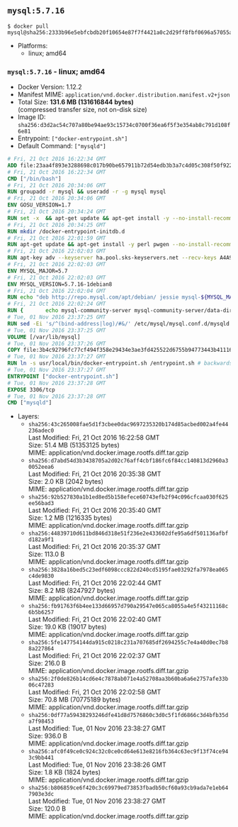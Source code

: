 ## `mysql:5.7.16`

```console
$ docker pull mysql@sha256:2333b96e5ebfcbdb20f10654e87f7f4421a0c2d29ff8fbf0696a57055ae1ce7f
```

-	Platforms:
	-	linux; amd64

### `mysql:5.7.16` - linux; amd64

-	Docker Version: 1.12.2
-	Manifest MIME: `application/vnd.docker.distribution.manifest.v2+json`
-	Total Size: **131.6 MB (131616844 bytes)**  
	(compressed transfer size, not on-disk size)
-	Image ID: `sha256:d3d2ac54c707a80be94ae93c15734c0700f36ea6f5f3e354ab8c791d108f6e81`
-	Entrypoint: `["docker-entrypoint.sh"]`
-	Default Command: `["mysqld"]`

```dockerfile
# Fri, 21 Oct 2016 16:22:34 GMT
ADD file:23aa4f893e3288698c017b90be657911b72d54edb3b3a7c4d05c308f50f9228f in / 
# Fri, 21 Oct 2016 16:22:34 GMT
CMD ["/bin/bash"]
# Fri, 21 Oct 2016 20:34:06 GMT
RUN groupadd -r mysql && useradd -r -g mysql mysql
# Fri, 21 Oct 2016 20:34:06 GMT
ENV GOSU_VERSION=1.7
# Fri, 21 Oct 2016 20:34:24 GMT
RUN set -x 	&& apt-get update && apt-get install -y --no-install-recommends ca-certificates wget && rm -rf /var/lib/apt/lists/* 	&& wget -O /usr/local/bin/gosu "https://github.com/tianon/gosu/releases/download/$GOSU_VERSION/gosu-$(dpkg --print-architecture)" 	&& wget -O /usr/local/bin/gosu.asc "https://github.com/tianon/gosu/releases/download/$GOSU_VERSION/gosu-$(dpkg --print-architecture).asc" 	&& export GNUPGHOME="$(mktemp -d)" 	&& gpg --keyserver ha.pool.sks-keyservers.net --recv-keys B42F6819007F00F88E364FD4036A9C25BF357DD4 	&& gpg --batch --verify /usr/local/bin/gosu.asc /usr/local/bin/gosu 	&& rm -r "$GNUPGHOME" /usr/local/bin/gosu.asc 	&& chmod +x /usr/local/bin/gosu 	&& gosu nobody true 	&& apt-get purge -y --auto-remove ca-certificates wget
# Fri, 21 Oct 2016 20:34:25 GMT
RUN mkdir /docker-entrypoint-initdb.d
# Fri, 21 Oct 2016 22:01:59 GMT
RUN apt-get update && apt-get install -y perl pwgen --no-install-recommends && rm -rf /var/lib/apt/lists/*
# Fri, 21 Oct 2016 22:02:03 GMT
RUN apt-key adv --keyserver ha.pool.sks-keyservers.net --recv-keys A4A9406876FCBD3C456770C88C718D3B5072E1F5
# Fri, 21 Oct 2016 22:02:03 GMT
ENV MYSQL_MAJOR=5.7
# Fri, 21 Oct 2016 22:02:03 GMT
ENV MYSQL_VERSION=5.7.16-1debian8
# Fri, 21 Oct 2016 22:02:04 GMT
RUN echo "deb http://repo.mysql.com/apt/debian/ jessie mysql-${MYSQL_MAJOR}" > /etc/apt/sources.list.d/mysql.list
# Fri, 21 Oct 2016 22:02:24 GMT
RUN { 		echo mysql-community-server mysql-community-server/data-dir select ''; 		echo mysql-community-server mysql-community-server/root-pass password ''; 		echo mysql-community-server mysql-community-server/re-root-pass password ''; 		echo mysql-community-server mysql-community-server/remove-test-db select false; 	} | debconf-set-selections 	&& apt-get update && apt-get install -y mysql-server="${MYSQL_VERSION}" && rm -rf /var/lib/apt/lists/* 	&& rm -rf /var/lib/mysql && mkdir -p /var/lib/mysql /var/run/mysqld 	&& chown -R mysql:mysql /var/lib/mysql /var/run/mysqld 	&& chmod 777 /var/run/mysqld
# Tue, 01 Nov 2016 23:37:25 GMT
RUN sed -Ei 's/^(bind-address|log)/#&/' /etc/mysql/mysql.conf.d/mysqld.cnf 	&& echo '[mysqld]\nskip-host-cache\nskip-name-resolve' > /etc/mysql/conf.d/docker.cnf
# Tue, 01 Nov 2016 23:37:25 GMT
VOLUME [/var/lib/mysql]
# Tue, 01 Nov 2016 23:37:26 GMT
COPY file:3b4c92796fc77cf494f358e29434e3ae3fd425522d6755b94773443b411169f6 in /usr/local/bin/ 
# Tue, 01 Nov 2016 23:37:27 GMT
RUN ln -s usr/local/bin/docker-entrypoint.sh /entrypoint.sh # backwards compat
# Tue, 01 Nov 2016 23:37:27 GMT
ENTRYPOINT ["docker-entrypoint.sh"]
# Tue, 01 Nov 2016 23:37:28 GMT
EXPOSE 3306/tcp
# Tue, 01 Nov 2016 23:37:28 GMT
CMD ["mysqld"]
```

-	Layers:
	-	`sha256:43c265008fae5d1f3cbee0dac9697235320b174d85acbed002a4fe44236adec0`  
		Last Modified: Fri, 21 Oct 2016 16:22:58 GMT  
		Size: 51.4 MB (51353125 bytes)  
		MIME: application/vnd.docker.image.rootfs.diff.tar.gzip
	-	`sha256:d7abd54d3b3438705a2d02c76aff4cbf186fc6f84cc140813d2960a30052eea6`  
		Last Modified: Fri, 21 Oct 2016 20:35:38 GMT  
		Size: 2.0 KB (2042 bytes)  
		MIME: application/vnd.docker.image.rootfs.diff.tar.gzip
	-	`sha256:92b527830a1b1ed8ed5b158efece60743efb2f94c096cfcaa030f625ee56bad3`  
		Last Modified: Fri, 21 Oct 2016 20:35:40 GMT  
		Size: 1.2 MB (1216335 bytes)  
		MIME: application/vnd.docker.image.rootfs.diff.tar.gzip
	-	`sha256:44839710d611bd846d318e51f236e2e433602dfe95a6df501136afbfd182a9f1`  
		Last Modified: Fri, 21 Oct 2016 20:35:37 GMT  
		Size: 113.0 B  
		MIME: application/vnd.docker.image.rootfs.diff.tar.gzip
	-	`sha256:3828a16bed5c23edf6098ccc822d240cd5195fae03292fa7978ea065c4de9830`  
		Last Modified: Fri, 21 Oct 2016 22:02:44 GMT  
		Size: 8.2 MB (8247927 bytes)  
		MIME: application/vnd.docker.image.rootfs.diff.tar.gzip
	-	`sha256:fb91763f6b4ee133d66957d790a29547e065ca8055a4e5f43211168c6b5b6257`  
		Last Modified: Fri, 21 Oct 2016 22:02:40 GMT  
		Size: 19.0 KB (19017 bytes)  
		MIME: application/vnd.docker.image.rootfs.diff.tar.gzip
	-	`sha256:5fe147754144da915c0218c231a707685df2694255c7e4a40d0ec7b88a227864`  
		Last Modified: Fri, 21 Oct 2016 22:02:37 GMT  
		Size: 216.0 B  
		MIME: application/vnd.docker.image.rootfs.diff.tar.gzip
	-	`sha256:2f0de826b14cd6e4c7878ab071e4a52708aa3b60ba6a6e2757afe33b06c47283`  
		Last Modified: Fri, 21 Oct 2016 22:02:58 GMT  
		Size: 70.8 MB (70775189 bytes)  
		MIME: application/vnd.docker.image.rootfs.diff.tar.gzip
	-	`sha256:0df77a59438293246dfe41d8d7576860c3d0c5f1fd6866c3d4bfb35da7f98453`  
		Last Modified: Tue, 01 Nov 2016 23:38:27 GMT  
		Size: 936.0 B  
		MIME: application/vnd.docker.image.rootfs.diff.tar.gzip
	-	`sha256:afc0f49ce0c924c32c0ce0cd64e613e8216fb364c63ec9f13f74ce943c9bb441`  
		Last Modified: Tue, 01 Nov 2016 23:38:26 GMT  
		Size: 1.8 KB (1824 bytes)  
		MIME: application/vnd.docker.image.rootfs.diff.tar.gzip
	-	`sha256:b806859ce6f420c3c69979ed73853fbadb50cf60a93cb9ada7e1eb647903e3dc`  
		Last Modified: Tue, 01 Nov 2016 23:38:27 GMT  
		Size: 120.0 B  
		MIME: application/vnd.docker.image.rootfs.diff.tar.gzip
